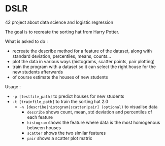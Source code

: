 # DSLR
42 project about data science and logistic regression

The goal is to recreate the sorting hat from Harry Potter.

What is asked to do :

- recreate the describe method for a feature of the dataset, along with standard deviation, percentiles, means, counts...
- plot the data in various ways (histograms, scatter points, pair plotting)
- train the program with a dataset so it can select the right house for the new students afterwards
- of course estimate the houses of new students

Usage : 
- `-p [testfile_path]` to predict houses for new students
- `-t [trainfile_path]` to train the sorting hat 2.0
  - `-v [describe|histogram|scatter|pair] (optional)` to visualise data
    - `describe` shows count, mean, std deviation and percentiles of each feature
    - `histogram` shows the feature where data is the most homogenous between houses
    - `scatter` shows the two similar features
    - `pair` shows a scatter plot matrix